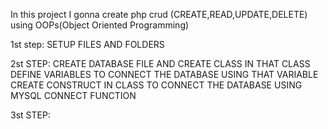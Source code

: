 In this project I gonna create php crud (CREATE,READ,UPDATE,DELETE) using OOPs(Object Oriented Programming)


1st step:
    SETUP FILES AND FOLDERS

2st STEP:
    CREATE DATABASE FILE AND CREATE CLASS 
    IN THAT CLASS DEFINE VARIABLES TO CONNECT THE DATABASE USING THAT VARIABLE
    CREATE CONSTRUCT IN CLASS TO CONNECT THE DATABASE USING MYSQL CONNECT FUNCTION

3st STEP:
    